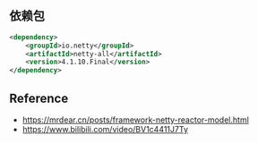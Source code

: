 ## 依赖包
```xml
<dependency>
    <groupId>io.netty</groupId>
    <artifactId>netty-all</artifactId>
    <version>4.1.10.Final</version>
</dependency>
```

## Reference
* https://mrdear.cn/posts/framework-netty-reactor-model.html
* https://www.bilibili.com/video/BV1c4411J7Ty